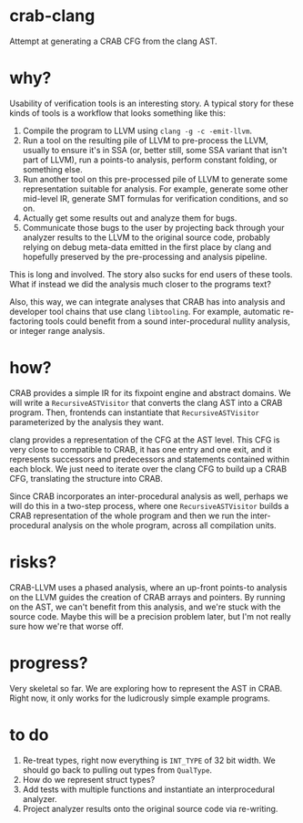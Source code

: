 # crab-clang

Attempt at generating a CRAB CFG from the clang AST. 

# why?

Usability of verification tools is an interesting story. A typical story for 
these kinds of tools is a workflow that looks something like this: 

1. Compile the program to LLVM using `clang -g -c -emit-llvm`.
2. Run a tool on the resulting pile of LLVM to pre-process the LLVM, usually 
   to ensure it's in SSA (or, better still, some SSA variant that isn't part 
   of LLVM), run a points-to analysis, perform constant folding, or something
   else.
3. Run another tool on this pre-processed pile of LLVM to generate some 
   representation suitable for analysis. For example, generate some other 
   mid-level IR, generate SMT formulas for verification conditions, and so on.
4. Actually get some results out and analyze them for bugs. 
5. Communicate those bugs to the user by projecting back through your analyzer
   results to the LLVM to the original source code, probably relying on debug
   meta-data emitted in the first place by clang and hopefully preserved by the
   pre-processing and analysis pipeline. 

This is long and involved. The story also sucks for end users of these tools. 
What if instead we did the analysis much closer to the programs text? 

Also, this way, we can integrate analyses that CRAB has into analysis and 
developer tool chains that use clang `libtooling`. For example, automatic 
re-factoring tools could benefit from a sound inter-procedural nullity 
analysis, or integer range analysis. 

# how?

CRAB provides a simple IR for its fixpoint engine and abstract domains. We 
will write a `RecursiveASTVisitor` that converts the clang AST into a CRAB
program. Then, frontends can instantiate that `RecursiveASTVisitor` 
parameterized by the analysis they want. 

clang provides a representation of the CFG at the AST level. This CFG is very
close to compatible to CRAB, it has one entry and one exit, and it represents
successors and predecessors and statements contained within each block. 
We just need to iterate over the clang CFG to build up a CRAB CFG, translating
the structure into CRAB.

Since CRAB incorporates an inter-procedural analysis as well, perhaps we will
do this in a two-step process, where one `RecursiveASTVisitor` builds a CRAB
representation of the whole program and then we run the inter-procedural 
analysis on the whole program, across all compilation units. 

# risks?

CRAB-LLVM uses a phased analysis, where an up-front points-to analysis on the 
LLVM guides the creation of CRAB arrays and pointers. By running on the AST,
we can't benefit from this analysis, and we're stuck with the source code. 
Maybe this will be a precision problem later, but I'm not really sure how 
we're that worse off. 

# progress?

Very skeletal so far. We are exploring how to represent the AST in CRAB. 
Right now, it only works for the ludicrously simple example programs. 

# to do

1. Re-treat types, right now everything is `INT_TYPE` of 32 bit width. 
   We should go back to pulling out types from `QualType`.
2. How do we represent struct types? 
3. Add tests with multiple functions and instantiate an interprocedural 
   analyzer.
4. Project analyzer results onto the original source code via re-writing.

